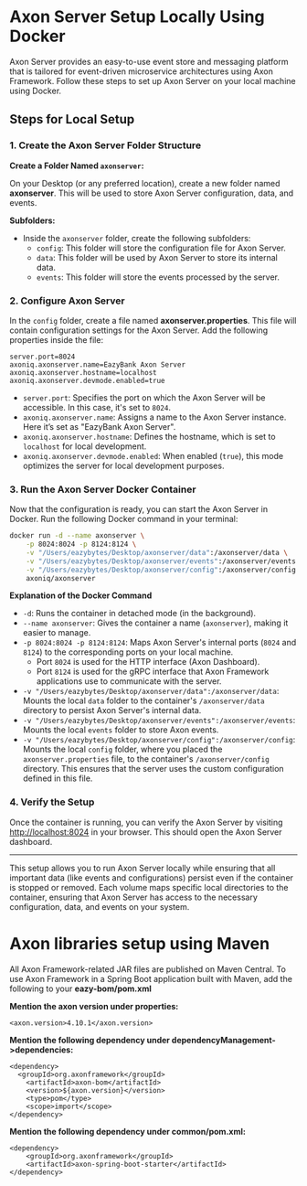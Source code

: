 # Axon Server Setup Locally Using Docker

Axon Server provides an easy-to-use event store and messaging platform that is tailored for event-driven microservice architectures using Axon Framework. Follow these steps to set up Axon Server on your local machine using Docker.

## Steps for Local Setup

### 1. Create the Axon Server Folder Structure

**Create a Folder Named `axonserver`:**  

   On your Desktop (or any preferred location), create a new folder named **axonserver**. This   will be used to store Axon Server configuration, data, and events.

**Subfolders:**

   - Inside the `axonserver` folder, create the following subfolders:
     - `config`: This folder will store the configuration file for Axon Server.
     - `data`: This folder will be used by Axon Server to store its internal data.
     - `events`: This folder will store the events processed by the server.

### 2. Configure Axon Server

In the `config` folder, create a file named **axonserver.properties**. This file will contain configuration settings for the Axon Server. Add the following properties inside the file:

```
server.port=8024
axoniq.axonserver.name=EazyBank Axon Server
axoniq.axonserver.hostname=localhost
axoniq.axonserver.devmode.enabled=true
```

- `server.port`: Specifies the port on which the Axon Server will be accessible. In this case, it's set to `8024`.
- `axoniq.axonserver.name`: Assigns a name to the Axon Server instance. Here it’s set as "EazyBank Axon Server".
- `axoniq.axonserver.hostname`: Defines the hostname, which is set to `localhost` for local development.
- `axoniq.axonserver.devmode.enabled`: When enabled (`true`), this mode optimizes the server for local development purposes.

### 3. Run the Axon Server Docker Container

Now that the configuration is ready, you can start the Axon Server in Docker. Run the following Docker command in your terminal:

```bash
docker run -d --name axonserver \
    -p 8024:8024 -p 8124:8124 \
    -v "/Users/eazybytes/Desktop/axonserver/data":/axonserver/data \
    -v "/Users/eazybytes/Desktop/axonserver/events":/axonserver/events \
    -v "/Users/eazybytes/Desktop/axonserver/config":/axonserver/config \
    axoniq/axonserver
```

**Explanation of the Docker Command**

- `-d`: Runs the container in detached mode (in the background).
- `--name axonserver`: Gives the container a name (`axonserver`), making it easier to manage.
- `-p 8024:8024 -p 8124:8124`: Maps Axon Server's internal ports (`8024` and `8124`) to the corresponding ports on your local machine. 
  - Port `8024` is used for the HTTP interface (Axon Dashboard).
  - Port `8124` is used for the gRPC interface that Axon Framework applications use to communicate with the server.
- `-v "/Users/eazybytes/Desktop/axonserver/data":/axonserver/data`: Mounts the local `data` folder to the container's `/axonserver/data` directory to persist Axon Server's internal data.
- `-v "/Users/eazybytes/Desktop/axonserver/events":/axonserver/events`: Mounts the local `events` folder to store Axon events.
- `-v "/Users/eazybytes/Desktop/axonserver/config":/axonserver/config`: Mounts the local `config` folder, where you placed the `axonserver.properties` file, to the container's `/axonserver/config` directory. This ensures that the server uses the custom configuration defined in this file.

### 4. Verify the Setup

Once the container is running, you can verify the Axon Server by visiting [http://localhost:8024](http://localhost:8024) in your browser. This should open the Axon Server dashboard.

---

This setup allows you to run Axon Server locally while ensuring that all important data (like events and configurations) persist even if the container is stopped or removed. Each volume maps specific local directories to the container, ensuring that Axon Server has access to the necessary configuration, data, and events on your system.

# Axon libraries setup using Maven

All Axon Framework-related JAR files are published on Maven Central. To use Axon Framework in a Spring Boot application built with Maven, add the following to your **eazy-bom/pom.xml**

**Mention the axon version under properties:**

```
<axon.version>4.10.1</axon.version>
```

**Mention the following dependency under dependencyManagement->dependencies:**

```
<dependency>
  <groupId>org.axonframework</groupId>
	<artifactId>axon-bom</artifactId>
	<version>${axon.version}</version>
	<type>pom</type>
	<scope>import</scope>
</dependency>
```

**Mention the following dependency under common/pom.xml:**

```
<dependency>
    <groupId>org.axonframework</groupId>
    <artifactId>axon-spring-boot-starter</artifactId>
</dependency>
```

